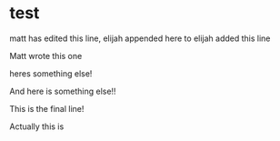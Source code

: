 # test
matt has edited this line, elijah appended here to
elijah added this line

Matt wrote this one



heres something else!




And here is something else!!




This is the final line!

Actually this is
